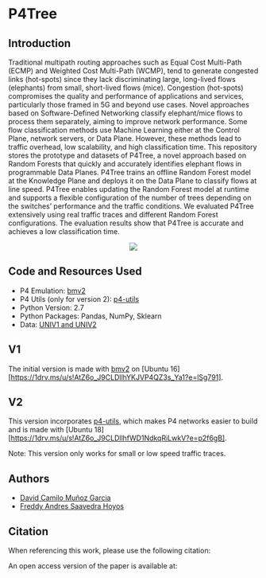 # P4Tree
## Introduction


Traditional multipath routing approaches such as Equal Cost Multi-Path (ECMP) and Weighted Cost Multi-Path (WCMP), tend to generate congested links (hot-spots) since they lack discriminating large, long-lived flows (elephants) from small, short-lived flows (mice). Congestion (hot-spots) compromises the quality and performance of applications and services, particularly those framed in 5G and beyond use cases. Novel approaches based on Software-Defined Networking classify elephant/mice flows to process them separately, aiming to improve network performance. Some flow classification methods use Machine Learning either at the Control Plane, network servers, or Data Plane. However, these methods lead to traffic overhead, low scalability, and high classification time. This repository stores the prototype and datasets of P4Tree, a novel approach based on Random Forests that quickly and accurately identifies elephant flows in programmable Data Planes. P4Tree trains an offline Random Forest model at the Knowledge Plane and deploys it on the Data Plane to classify flows at line speed. P4Tree enables updating the Random Forest model at runtime and supports a flexible configuration of the number of trees depending on the switches’ performance and the traffic conditions. We evaluated P4Tree extensively using real traffic traces and different Random Forest configurations. The evaluation results show that P4Tree is accurate and achieves a low classification time.

<p align="center">
  <img src="https://user-images.githubusercontent.com/60159274/193469294-26d17833-8840-430e-8746-a868323b2059.png")
</p>

## Code and Resources Used

* P4 Emulation: [bmv2](https://github.com/p4lang/behavioral-model)
* P4 Utils (only for version 2): [p4-utils](https://github.com/nsg-ethz/p4-utils)
* Python Version: 2.7
* Python Packages: Pandas, NumPy, Sklearn
* Data: [UNIV1 and UNIV2](https://pages.cs.wisc.edu/~tbenson/IMC10_Data.html)

## V1

The initial version is made with [bmv2](https://github.com/p4lang/behavioral-model) on [Ubuntu 16][https://1drv.ms/u/s!AtZ6o_J9CLDllhYKJVP4QZ3s_Ya1?e=lSg791]. 

## V2

This version incorporates [p4-utils](https://github.com/nsg-ethz/p4-utils), which makes P4 networks easier to build and is made with [Ubuntu 18][https://1drv.ms/u/s!AtZ6o_J9CLDllhfWD1NdkqRiLwkV?e=p2f6gB].

Note: This version only works for small or low speed traffic traces.

## Authors

* [David Camilo Muñoz Garcia](https://github.com/davidcamilo0710)
* [Freddy Andres Saavedra Hoyos](https://github.com/freddysaav)

## Citation

When referencing this work, please use the following citation:

An open access version of the paper is available at:
